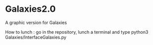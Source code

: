 # Galaxies2.0
A graphic version for Galaxies

How to lunch : 
  go in the repository, lunch a terminal and type python3 Galaxies/InterfaceGalaxies.py
